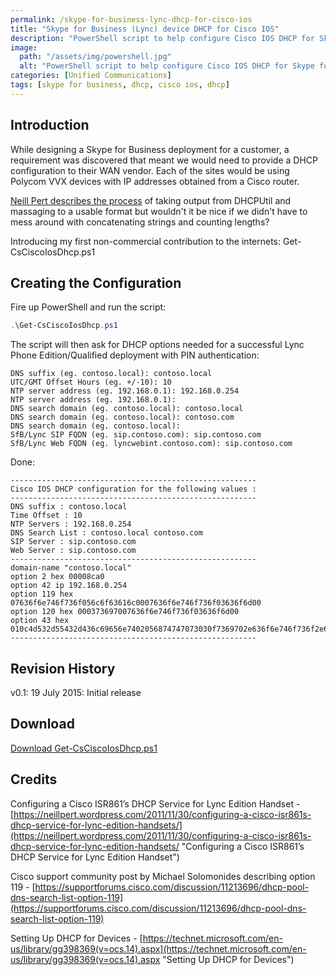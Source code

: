 ```yaml
---
permalink: /skype-for-business-lync-dhcp-for-cisco-ios
title: "Skype for Business (Lync) device DHCP for Cisco IOS"
description: "PowerShell script to help configure Cisco IOS DHCP for Skype for Business and Lync devices"
image:
  path: "/assets/img/powershell.jpg"
  alt: "PowerShell script to help configure Cisco IOS DHCP for Skype for Business and Lync devices"
categories: [Unified Communications]
tags: [skype for business, dhcp, cisco ios, dhcp]
---
```


## Introduction

While designing a Skype for Business deployment for a customer, a requirement was discovered that meant we would need to provide a DHCP configuration to their WAN vendor. Each of the sites would be using Polycom VVX devices with IP addresses obtained from a Cisco router.

[Neill Pert describes the process](https://neillpert.wordpress.com/2011/11/30/configuring-a-cisco-isr861s-dhcp-service-for-lync-edition-handsets/ "Configuring a Cisco ISR861’s DHCP Service for Lync Edition Handset") of taking output from DHCPUtil and massaging to a usable format but wouldn't it be nice if we didn't have to mess around with concatenating strings and counting lengths?

Introducing my first non-commercial contribution to the internets: Get-CsCiscoIosDhcp.ps1

## Creating the Configuration

Fire up PowerShell and run the script:

```powershell
.\Get-CsCiscoIosDhcp.ps1
```

The script will then ask for DHCP options needed for a successful Lync Phone Edition/Qualified deployment with PIN authentication:

```console
DNS suffix (eg. contoso.local): contoso.local
UTC/GMT Offset Hours (eg. +/-10): 10
NTP server address (eg. 192.168.0.1): 192.168.0.254
NTP server address (eg. 192.168.0.1): 
DNS search domain (eg. contoso.local): contoso.local
DNS search domain (eg. contoso.local): contoso.com
DNS search domain (eg. contoso.local):
SfB/Lync SIP FQDN (eg. sip.contoso.com): sip.contoso.com
SfB/Lync Web FQDN (eg. lyncwebint.contoso.com): sip.contoso.com
```

Done:

```console
-------------------------------------------------------
Cisco IOS DHCP configuration for the following values :
-------------------------------------------------------
DNS suffix : contoso.local
Time Offset : 10
NTP Servers : 192.168.0.254
DNS Search List : contoso.local contoso.com
SIP Server : sip.contoso.com
Web Server : sip.contoso.com
-------------------------------------------------------
domain-name "contoso.local"
option 2 hex 00008ca0
option 42 ip 192.168.0.254
option 119 hex 07636f6e746f736f056c6f63616c0007636f6e746f736f03636f6d00
option 120 hex 000373697007636f6e746f736f03636f6d00
option 43 hex 010c4d532d55432d436c69656e7402056874747073030f7369702e636f6e746f736f2e636f6d040334343305252f4365727450726f762f4365727450726f766973696f6e696e67536572766963652e737663
-------------------------------------------------------
```
## Revision History

v0.1: 19 July 2015: Initial release

## Download

[Download Get-CsCiscoIosDhcp.ps1](/assets/misc/get-csciscoiosdhcp.zip "Download")

## Credits

Configuring a Cisco ISR861’s DHCP Service for Lync Edition Handset - [https://neillpert.wordpress.com/2011/11/30/configuring-a-cisco-isr861s-dhcp-service-for-lync-edition-handsets/](https://neillpert.wordpress.com/2011/11/30/configuring-a-cisco-isr861s-dhcp-service-for-lync-edition-handsets/ "Configuring a Cisco ISR861’s DHCP Service for Lync Edition Handset")

Cisco support community post by Michael Solomonides describing option 119 - [https://supportforums.cisco.com/discussion/11213696/dhcp-pool-dns-search-list-option-119](https://supportforums.cisco.com/discussion/11213696/dhcp-pool-dns-search-list-option-119)

Setting Up DHCP for Devices - [https://technet.microsoft.com/en-us/library/gg398369(v=ocs.14).aspx](https://technet.microsoft.com/en-us/library/gg398369(v=ocs.14).aspx "Setting Up DHCP for Devices")